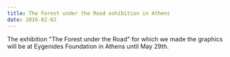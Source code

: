 ```yaml
---
title: The Forest under the Road exhibition in Athens
date: 2016-02-02
---
```


The exhibition "The Forest under the Road" for which we made the graphics will be at Eygenides Foundation in Athens until May 29th.
